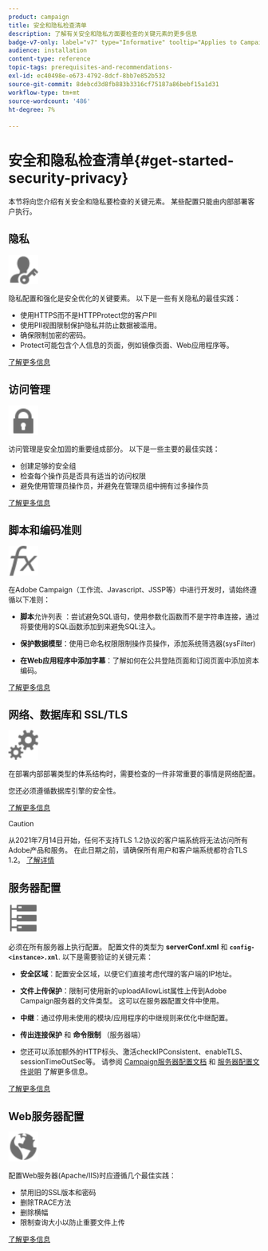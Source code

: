 ```yaml
---
product: campaign
title: 安全和隐私检查清单
description: 了解有关安全和隐私方面要检查的关键元素的更多信息
badge-v7-only: label="v7" type="Informative" tooltip="Applies to Campaign Classic v7 only"
audience: installation
content-type: reference
topic-tags: prerequisites-and-recommendations-
exl-id: ec40498e-e673-4792-8dcf-8bb7e852b532
source-git-commit: 8debcd3d8fb883b3316cf75187a86bebf15a1d31
workflow-type: tm+mt
source-wordcount: '486'
ht-degree: 7%

---
```


# 安全和隐私检查清单{#get-started-security-privacy}



本节将向您介绍有关安全和隐私要检查的关键元素。 某些配置只能由内部部署客户执行。

## 隐私

<img src="assets/do-not-localize/icon_privacy.svg" width="60px">

隐私配置和强化是安全优化的关键要素。 以下是一些有关隐私的最佳实践：

* 使用HTTPS而不是HTTPProtect您的客户PII
* 使用PII视图限制保护隐私并防止数据被滥用。
* 确保限制加密的密码。
* Protect可能包含个人信息的页面，例如镜像页面、Web应用程序等。

[了解更多信息](../../installation/using/privacy.md)

## 访问管理

<img src="assets/do-not-localize/icon_access.svg" width="60px">

访问管理是安全加固的重要组成部分。 以下是一些主要的最佳实践：

* 创建足够的安全组
* 检查每个操作员是否具有适当的访问权限
* 避免使用管理员操作员，并避免在管理员组中拥有过多操作员

[了解更多信息](../../installation/using/access-management.md)

## 脚本和编码准则

<img src="assets/do-not-localize/icon_scripting.svg" width="60px">

在Adobe Campaign（工作流、Javascript、JSSP等）中进行开发时，请始终遵循以下准则：

* **脚本**&#x200B;允许列表 ：尝试避免SQL语句，使用参数化函数而不是字符串连接，通过将要使用的SQL函数添加到来避免SQL注入。

* **保护数据模型**：使用已命名权限限制操作员操作，添加系统筛选器(sysFilter)

* **在Web应用程序中添加字幕**：了解如何在公共登陆页面和订阅页面中添加资本编码。

[了解更多信息](../../installation/using/scripting-coding-guidelines.md)

## 网络、数据库和 SSL/TLS

<img src="assets/do-not-localize/icon_network.svg" width="60px">

在部署内部部署类型的体系结构时，需要检查的一件非常重要的事情是网络配置。

您还必须遵循数据库引擎的安全性。

[了解更多信息](../../installation/using/network-database.md)

>[!CAUTION]
>
>从2021年7月14日开始，任何不支持TLS 1.2协议的客户端系统将无法访问所有Adobe产品和服务。 在此日期之前，请确保所有用户和客户端系统都符合TLS 1.2。 [了解详情](https://helpx.adobe.com/x-productkb/multi/eol-tls-support.html)

## 服务器配置

<img src="assets/do-not-localize/icon_server.svg" width="60px">

必须在所有服务器上执行配置。 配置文件的类型为 **serverConf.xml** 和 **`config-<instance>.xml`**. 以下是需要验证的关键元素：

* **安全区域**：配置安全区域，以便它们直接考虑代理的客户端的IP地址。

* **文件上传保护**：限制可使用新的uploadAllowList属性上传到Adobe Campaign服务器的文件类型。 这可以在服务器配置文件中使用。

* **中继**：通过停用未使用的模块/应用程序的中继规则来优化中继配置。

* **传出连接保护** 和 **命令限制** （服务器端）

* 您还可以添加额外的HTTP标头、激活checkIPConsistent、enableTLS、sessionTimeOutSec等。 请参阅 [Campaign服务器配置文档](../../installation/using/configuring-campaign-server.md) 和 [服务器配置文件说明](../../installation/using/the-server-configuration-file.md) 了解更多信息。

[了解更多信息](../../installation/using/server-configuration.md)

## Web服务器配置

<img src="assets/do-not-localize/icon_web.svg" width="60px">

配置Web服务器(Apache/IIS)时应遵循几个最佳实践：

* 禁用旧的SSL版本和密码
* 删除TRACE方法
* 删除横幅
* 限制查询大小以防止重要文件上传

[了解更多信息](../../installation/using/web-server-configuration.md)
